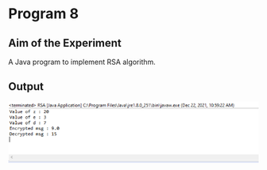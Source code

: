 # Program 8

## Aim of the Experiment
A Java program to implement RSA algorithm.

## Output
![output](program8_Output.png)
